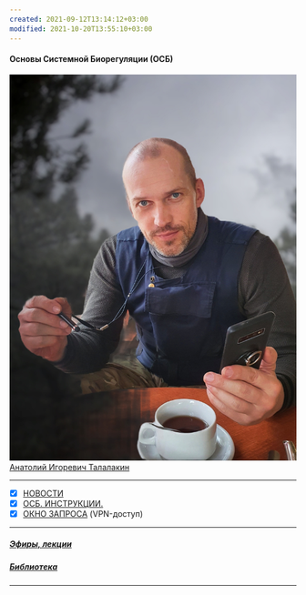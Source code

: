 ```yaml
---
created: 2021-09-12T13:14:12+03:00
modified: 2021-10-20T13:55:10+03:00
---
```


#### Основы Системной Биорегуляции (ОСБ)  
![](!AIT.jpg)  
[Анатолий Игоревич Талалакин](!AI_Talalakin.md)  
***  
- [x] [НОВОСТИ](!News.md)  
- [x] [ОСБ. ИНСТРУКЦИИ.](!0SB_Instructio.md)  
- [x] [ОКНО ЗАПРОСА](http://mductor.weebly.com/a.html) (VPN-доступ)    
***  
##### [Эфиры, лекции](!Lectio.md)  
##### [Библиотека](!Library.md)   
***  
